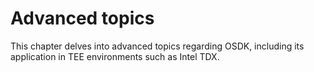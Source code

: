 # Advanced topics

This chapter delves into advanced topics regarding OSDK,
including its application in TEE environments such as Intel TDX.
